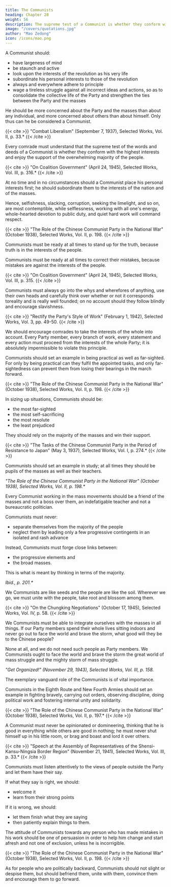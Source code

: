 ```yaml
---
title: The Communists
heading: Chapter 28
weight: 56
description: The supreme test of a Communist is whether they conform with the highest interests and are supported by the people
image: "/covers/quotations.jpg"
author: "Mao Zedong"
icon: /icons/mao.png
---
```



A Communist should:
- have largeness of mind
- be staunch and active
- look upon the interests of the revolution as his very life 
- subordinate his personal interests to those of the revolution
- always and everywhere adhere to principle 
- wage a tireless struggle against all incorrect ideas and actions, so as to consolidate the collective life of the Party and strengthen the ties between the Party and the masses

He should be more concerned about the Party and the masses than about any individual, and more concerned about others than about himself. Only thus can he be considered a Communist.

{{< cite >}}
"Combat Liberalism" (September 7, 1937), Selected Works, Vol. II, p. 33.*
{{< /cite >}}


Every comrade must understand that the supreme test of the words and deeds of a Communist is whether they conform with the highest interests and enjoy the support of the overwhelming majority of the people. 

{{< cite >}}
"On Coalition Government" (April 24, 1945), Selected Works, Vol. III, p. 316.*
{{< /cite >}}


At no time and in no circumstances should a Communist place his personal interests first; he should subordinate them to the interests of the nation and of the masses.

Hence, selfishness, slacking, corruption, seeking the limelight, and so on, are most contemptible, while selflessness, working with all one's energy, whole-hearted devotion to public duty, and quiet hard work will command respect.

{{< cite >}}
"The Role of the Chinese Communist Party in the National War" (October 1938), Selected Works, Vol. II, p. 198.
{{< /cite >}}

Communists must be ready at all times to stand up for the truth, because truth is in the interests of the people. 

Communists must be ready at all times to correct their mistakes, because mistakes are against the interests of the people.

{{< cite >}}
"On Coalition Government" (April 24, 1945), Selected Works, Vol. III, p. 315.
{{< /cite >}}


Communists must always go into the whys and wherefores of anything, use their own heads and carefully think over whether or not it corresponds toreality and is really well founded; on no account should they follow blindly
and encourage slavishness.

{{< cite >}}
"Rectify the Party's Style of Work" (February 1, 1942), Selected Works, Vol. 3, pp. 49-50.
{{< /cite >}}


We should encourage comrades to take the interests of the whole into account. Every Party member, every branch of work, every statement and every action must proceed from the interests of the whole Party; it is absolutely impermissible to violate this principle.

Communists should set an example in being practical as well as far-sighted. For only by being practical can they fulfil the appointed tasks, and only far-sightedness can prevent them from losing their bearings in the march forward.

{{< cite >}}
"The Role of the Chinese Communist Party in the National War" (October 1938),
Selected Works, Vol. II, p. 198.
{{< /cite >}}


In sizing up situations, Communists should be:
- the most far-sighted
- the most self-sacrificing
- the most resolute
- the least prejudiced

They should rely on the majority of the masses and win their support.

{{< cite >}}
"The Tasks of the Chinese Communist Party in the Period of Resistance to Japan" (May 3, 1937), Selected Works, Vol. I, p. 274.*
{{< /cite >}}

Communists should set an example in study; at all times they should be pupils of the masses as well as their teachers.

<cite>"The Role of the Chinese Communist Party in the National War" (October 1938), Selected Works, Vol. II, p. 198.*</cite>


Every Communist working in the mass movements should be a friend of the masses and not a boss over them, an indefatigable teacher and not a bureaucratic politician.

Communists must never:
- separate themselves from the majority of the people
- neglect them by leading only a few progressive contingents in an isolated and rash advance

Instead, Communists must forge close links between:
- the progressive elements and
- the broad masses. 

This is what is meant by thinking in terms of the majority.

<cite>Ibid., p. 201.*</cite>



We Communists are like seeds and the people are like the soil. Wherever we go, we must unite with the people, take root and blossom among them.

{{< cite >}}
"On the Chungking Negotiations" (October 17, 1945), Selected Works, Vol. IV, p. 58.
{{< /cite >}}



We Communists must be able to integrate ourselves with the masses in all things. If our Party members spend their whole lives sitting indoors and never go out to face the world and brave the storm, what good will they be to the Chinese people? 

None at all, and we do not need such people as Party members. We Communists ought to face the world and brave the storm the great world of mass struggle and the mighty storm of mass struggle.

<cite>"Get Organized!" (November 29, 1943), Selected Works, Vol. III, p. 158.</cite>


The exemplary vanguard role of the Communists is of vital importance.

Communists in the Eighth Route and New Fourth Armies should set an example in fighting bravely, carrying out orders, observing discipline, doing political work and fostering internal unity and solidarity.

{{< cite >}}
"The Role of the Chinese Communist Party in the National War" (October 1938), Selected Works, Vol. II, p. 197.*
{{< /cite >}}


A Communist must never be opinionated or domineering, thinking that he is good in everything while others are good in nothing; he must never shut himself up in his little room, or brag and boast and lord it over others.

{{< cite >}}
"Speech at the Assembly of Representatives of the Shensi-Kansu-Ningsia Border Region" (November 21, 1941), Selected Works, Vol. III, p. 33.*
{{< /cite >}}


Communists must listen attentively to the views of people outside the Party and let them have their say.

If what they say is right, we should:
- welcome it
- learn from their strong points

If it is wrong, we should:
- let them finish what they are saying
- then patiently explain things to them.

The attitude of Communists towards any person who has made mistakes in his work should be one of persuasion in order to help him change and start afresh and not one of exclusion, unless he is incorrigible.


{{< cite >}}
"The Role of the Chinese Communist Party in the National War" (October 1938), Selected Works, Vol. II, p. 198.
{{< /cite >}}


As for people who are politically backward, Communists should not slight or despise them, but should befriend them, unite with them, convince them and encourage them to go forward.

